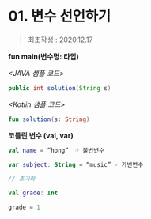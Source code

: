 # 01. 변수 선언하기
> 최초작성 : 2020.12.17

**fun main(변수명: 타입)**

_<JAVA 샘플 코드>_
```java
public int solution(String s)
```

_<Kotlin 샘플 코드>_ 
```kt
fun solution(s: String)
```

**코틀린 변수 (val, var)**
```kt
val name = “hong”  ☞ 불변변수

var subject: String = “music” ☞ 가변변수

// 초기화

val grade: Int

grade = 1
```